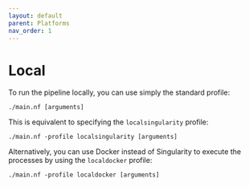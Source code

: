 ```yaml
---
layout: default
parent: Platforms
nav_order: 1
---
```


# Local

To run the pipeline locally, you can use simply the standard profile:

    ./main.nf [arguments]

This is equivalent to specifying the `localsingularity` profile:

    ./main.nf -profile localsingularity [arguments]

Alternatively, you can use Docker instead of Singularity to execute the processes by using the `localdocker` profile:

    ./main.nf -profile localdocker [arguments]
